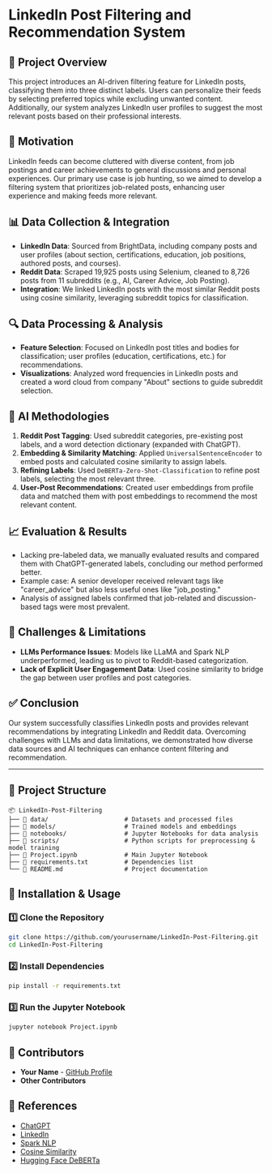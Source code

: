 # LinkedIn Post Filtering and Recommendation System  

## 📌 Project Overview  
This project introduces an AI-driven filtering feature for LinkedIn posts, classifying them into three distinct labels. Users can personalize their feeds by selecting preferred topics while excluding unwanted content. Additionally, our system analyzes LinkedIn user profiles to suggest the most relevant posts based on their professional interests.  

## 🎯 Motivation  
LinkedIn feeds can become cluttered with diverse content, from job postings and career achievements to general discussions and personal experiences. Our primary use case is job hunting, so we aimed to develop a filtering system that prioritizes job-related posts, enhancing user experience and making feeds more relevant.  

## 📊 Data Collection & Integration  
- **LinkedIn Data**: Sourced from BrightData, including company posts and user profiles (about section, certifications, education, job positions, authored posts, and courses).  
- **Reddit Data**: Scraped 19,925 posts using Selenium, cleaned to 8,726 posts from 11 subreddits (e.g., AI, Career Advice, Job Posting).  
- **Integration**: We linked LinkedIn posts with the most similar Reddit posts using cosine similarity, leveraging subreddit topics for classification.  

## 🔍 Data Processing & Analysis  
- **Feature Selection**: Focused on LinkedIn post titles and bodies for classification; user profiles (education, certifications, etc.) for recommendations.  
- **Visualizations**: Analyzed word frequencies in LinkedIn posts and created a word cloud from company "About" sections to guide subreddit selection.  

## 🤖 AI Methodologies  
1. **Reddit Post Tagging**: Used subreddit categories, pre-existing post labels, and a word detection dictionary (expanded with ChatGPT).  
2. **Embedding & Similarity Matching**: Applied `UniversalSentenceEncoder` to embed posts and calculated cosine similarity to assign labels.  
3. **Refining Labels**: Used `DeBERTa-Zero-Shot-Classification` to refine post labels, selecting the most relevant three.  
4. **User-Post Recommendations**: Created user embeddings from profile data and matched them with post embeddings to recommend the most relevant content.  

## 📈 Evaluation & Results  
- Lacking pre-labeled data, we manually evaluated results and compared them with ChatGPT-generated labels, concluding our method performed better.  
- Example case: A senior developer received relevant tags like "career_advice" but also less useful ones like "job_posting."  
- Analysis of assigned labels confirmed that job-related and discussion-based tags were most prevalent.  

## 🚧 Challenges & Limitations  
- **LLMs Performance Issues**: Models like LLaMA and Spark NLP underperformed, leading us to pivot to Reddit-based categorization.  
- **Lack of Explicit User Engagement Data**: Used cosine similarity to bridge the gap between user profiles and post categories.  

## ✅ Conclusion  
Our system successfully classifies LinkedIn posts and provides relevant recommendations by integrating LinkedIn and Reddit data. Overcoming challenges with LLMs and data limitations, we demonstrated how diverse data sources and AI techniques can enhance content filtering and recommendation.  

---  

## 📂 Project Structure  
```plaintext
📦 LinkedIn-Post-Filtering  
├── 📂 data/                     # Datasets and processed files  
├── 📂 models/                   # Trained models and embeddings  
├── 📂 notebooks/                # Jupyter Notebooks for data analysis  
├── 📂 scripts/                  # Python scripts for preprocessing & model training  
├── 📜 Project.ipynb             # Main Jupyter Notebook  
├── 📜 requirements.txt          # Dependencies list  
└── 📜 README.md                 # Project documentation  
```  

## 🚀 Installation & Usage  
### 1️⃣ Clone the Repository  
```bash
git clone https://github.com/yourusername/LinkedIn-Post-Filtering.git  
cd LinkedIn-Post-Filtering  
```  

### 2️⃣ Install Dependencies  
```bash
pip install -r requirements.txt  
```  

### 3️⃣ Run the Jupyter Notebook  
```bash
jupyter notebook Project.ipynb  
```  

## 👥 Contributors  
- **Your Name** - [GitHub Profile](https://github.com/yourusername)  
- **Other Contributors**  

## 📜 References  
- [ChatGPT](https://chatgpt.com)  
- [LinkedIn](https://www.linkedin.com/)  
- [Spark NLP](https://sparknlp.org/2020/04/17/tfhub_use.html)  
- [Cosine Similarity](https://en.wikipedia.org/wiki/Cosine_similarity)  
- [Hugging Face DeBERTa](https://huggingface.co/DeBERTa-Zero-Shot-Classification)  
